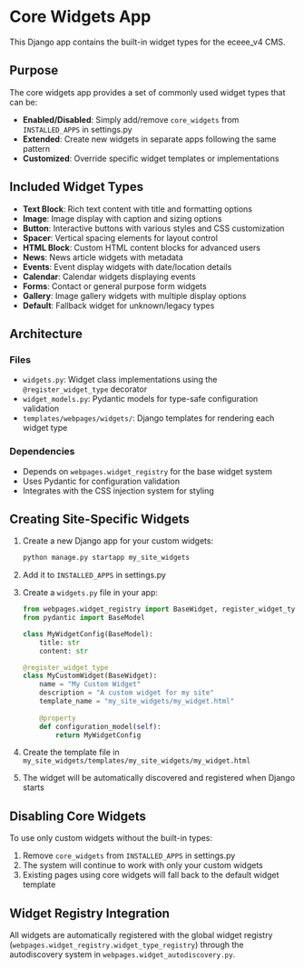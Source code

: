 # Core Widgets App

This Django app contains the built-in widget types for the eceee_v4 CMS.

## Purpose

The core widgets app provides a set of commonly used widget types that can be:
- **Enabled/Disabled**: Simply add/remove `core_widgets` from `INSTALLED_APPS` in settings.py
- **Extended**: Create new widgets in separate apps following the same pattern
- **Customized**: Override specific widget templates or implementations

## Included Widget Types

- **Text Block**: Rich text content with title and formatting options
- **Image**: Image display with caption and sizing options
- **Button**: Interactive buttons with various styles and CSS customization
- **Spacer**: Vertical spacing elements for layout control
- **HTML Block**: Custom HTML content blocks for advanced users
- **News**: News article widgets with metadata
- **Events**: Event display widgets with date/location details
- **Calendar**: Calendar widgets displaying events
- **Forms**: Contact or general purpose form widgets
- **Gallery**: Image gallery widgets with multiple display options
- **Default**: Fallback widget for unknown/legacy types

## Architecture

### Files
- `widgets.py`: Widget class implementations using the `@register_widget_type` decorator
- `widget_models.py`: Pydantic models for type-safe configuration validation
- `templates/webpages/widgets/`: Django templates for rendering each widget type

### Dependencies
- Depends on `webpages.widget_registry` for the base widget system
- Uses Pydantic for configuration validation
- Integrates with the CSS injection system for styling

## Creating Site-Specific Widgets

1. Create a new Django app for your custom widgets:
   ```bash
   python manage.py startapp my_site_widgets
   ```

2. Add it to `INSTALLED_APPS` in settings.py

3. Create a `widgets.py` file in your app:
   ```python
   from webpages.widget_registry import BaseWidget, register_widget_type
   from pydantic import BaseModel
   
   class MyWidgetConfig(BaseModel):
       title: str
       content: str
   
   @register_widget_type
   class MyCustomWidget(BaseWidget):
       name = "My Custom Widget"
       description = "A custom widget for my site"
       template_name = "my_site_widgets/my_widget.html"
       
       @property
       def configuration_model(self):
           return MyWidgetConfig
   ```

4. Create the template file in `my_site_widgets/templates/my_site_widgets/my_widget.html`

5. The widget will be automatically discovered and registered when Django starts

## Disabling Core Widgets

To use only custom widgets without the built-in types:

1. Remove `core_widgets` from `INSTALLED_APPS` in settings.py
2. The system will continue to work with only your custom widgets
3. Existing pages using core widgets will fall back to the default widget template

## Widget Registry Integration

All widgets are automatically registered with the global widget registry (`webpages.widget_registry.widget_type_registry`) through the autodiscovery system in `webpages.widget_autodiscovery.py`.